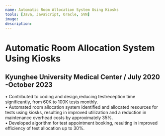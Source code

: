```yaml
---
name: Automatic Room Allocation System Using Kiosks
tools: [Java, JavaScript, Oracle, SVN]
image:
description: 
---
```

# Automatic Room Allocation System Using Kiosks
## Kyunghee University Medical Center / July 2020 -October 2023 
• Contributed to coding and design,reducing testreception time significantly, from 60K to 100K tests monthly. <br>
• Automated room allocation system identified and allocated resources for tests using kiosks, resulting in improved utilization and a reduction in maintenance overhead costs by approximately 35%. <br>
• Developed algorithm for test appointment booking, resulting in improved efficiency of test allocation up to 30%.<br>